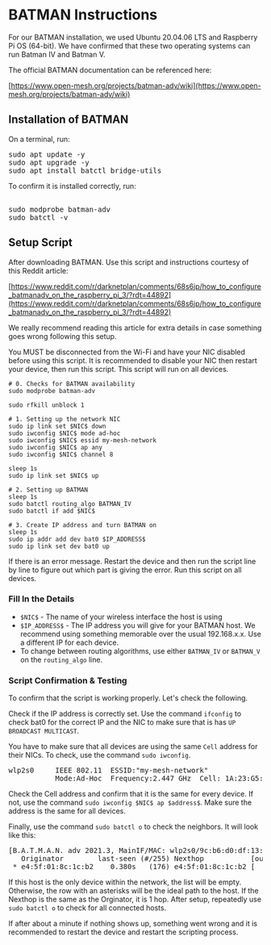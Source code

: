 # BATMAN Instructions
For our BATMAN installation, we used Ubuntu 20.04.06 LTS and Raspberry Pi OS (64-bit). We have confirmed that these two operating systems can run Batman IV and Batman V. 

The official BATMAN documentation can be referenced here:

[https://www.open-mesh.org/projects/batman-adv/wiki](https://www.open-mesh.org/projects/batman-adv/wiki)

## Installation of BATMAN
On a terminal, run:
<pre>
sudo apt update -y
sudo apt upgrade -y
sudo apt install batctl bridge-utils 
</pre>
To confirm it is installed correctly, run:
<pre> 
sudo modprobe batman-adv 
sudo batctl -v 
</pre>
## Setup Script
After downloading BATMAN. Use this script and instructions courtesy of this Reddit article:

[https://www.reddit.com/r/darknetplan/comments/68s6jp/how_to_configure_batmanadv_on_the_raspberry_pi_3/?rdt=44892](https://www.reddit.com/r/darknetplan/comments/68s6jp/how_to_configure_batmanadv_on_the_raspberry_pi_3/?rdt=44892)

We really recommend reading this article for extra details in case something goes wrong following this setup.

You MUST be disconnected from the Wi-Fi and have your NIC disabled before using this script. It is recommended to disable your NIC then restart your device, then run this script. This script will run on all devices.
```
# 0. Checks for BATMAN availability
sudo modprobe batman-adv

sudo rfkill unblock 1

# 1. Setting up the network NIC
sudo ip link set $NIC$ down
sudo iwconfig $NIC$ mode ad-hoc
sudo iwconfig $NIC$ essid my-mesh-network
sudo iwconfig $NIC$ ap any
sudo iwconfig $NIC$ channel 8

sleep 1s
sudo ip link set $NIC$ up

# 2. Setting up BATMAN
sleep 1s
sudo batctl routing_algo BATMAN_IV
sudo batctl if add $NIC$

# 3. Create IP address and turn BATMAN on
sleep 1s
sudo ip addr add dev bat0 $IP_ADDRESS$
sudo ip link set dev bat0 up
```
If there is an error message. Restart the device and then run the script line by line to figure out which part is giving the error. Run this script on all devices.
### Fill In the Details
- `$NIC$` -  The name of your wireless interface the host is using
- `$IP_ADDRESS$` - The IP address you will give for your BATMAN host. We recommend using something memorable over the usual 192.168.x.x. Use a different IP for each device.
- To change between routing algorithms, use either `BATMAN_IV` or `BATMAN_V` on the `routing_algo` line. 
### Script Confirmation & Testing
To confirm that the script is working properly. Let's check the following.

Check if the IP address is correctly set. Use the command `ifconfig` to check bat0 for the correct IP and the NIC to make sure that is has `UP BROADCAST MULTICAST`. 

You have to make sure that all devices are using the same `Cell` address for their NICs. To check, use the command `sudo iwconfig`. 
<pre>
wlp2s0     IEEE 802.11  ESSID:"my-mesh-network"  
           Mode:Ad-Hoc  Frequency:2.447 GHz  Cell: 1A:23:G5:01:B9:5F
</pre>

Check the Cell address and confirm that it is the same for every device. If not, use the command `sudo iwconfig $NIC$ ap $address$`. Make sure the address is the same for all devices. 

Finally, use the command `sudo batctl o` to check the neighbors. It will look like this:

<pre>
[B.A.T.M.A.N. adv 2021.3, MainIF/MAC: wlp2s0/9c:b6:d0:df:13:8d (bat0/2e:91:15:b1:de:46 BATMAN_IV)]
   Originator        last-seen (#/255) Nexthop           [outgoingIF]
 * e4:5f:01:8c:1c:b2    0.380s   (176) e4:5f:01:8c:1c:b2 [    wlp2s0]
</pre>

If this host is the only device within the network, the list will be empty. Otherwise, the row with an asterisks will be the ideal path to the host. If the Nexthop is the same as the Orginator, it is 1 hop. After setup, repeatedly use `sudo batctl o` to check for all connected hosts. 

If after about a minute if nothing shows up, something went wrong and it is recommended to restart the device and restart the scripting process. 

